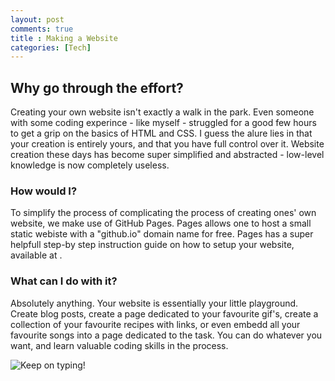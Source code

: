 ```yaml
---
layout: post
comments: true
title : Making a Website
categories: [Tech]
---
```


## Why go through the effort?
Creating your own website isn't exactly a walk in the park. Even someone with some coding experince - like myself - struggled for a good few hours to get a grip on the basics of HTML and CSS. I guess the alure lies in that your creation is entirely yours, and that you have full control over it. Website creation these days has become super simplified and abstracted - low-level knowledge is now completely useless. 

### How would I?
To simplify the process of complicating the process of creating ones' own website, we make use of GitHub Pages. Pages allows one to host a small static webiste with a "github.io" domain name for free. Pages has a super helpfull step-by step instruction guide on how to setup your website, available at <!-- insert a link here -->.

### What can I do with it?
Absolutely anything. Your website is essentially your little playground. Create blog posts, create a page dedicated to your favourite gif's, create a collection of your favourite recipes with links, or even embedd all your favourite songs into a page dedicated to the task.
You can do whatever you want, and learn valuable coding skills in the process. 

![Keep on typing!](https://media.giphy.com/media/AWxKqonePVLMY/giphy.gif)
